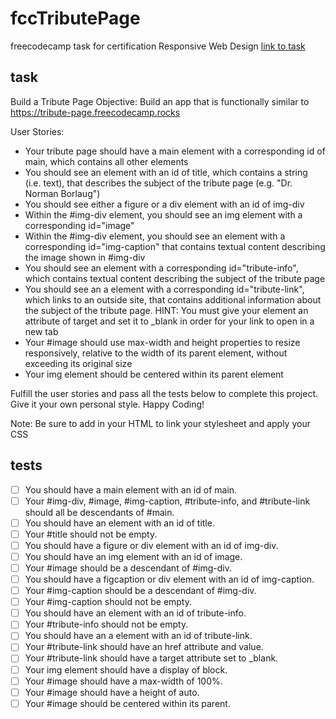 # fccTributePage
freecodecamp task for certification Responsive Web Design
[link to task](https://www.freecodecamp.org/learn/2022/responsive-web-design/build-a-tribute-page-project/build-a-tribute-page)

## task
Build a Tribute Page
Objective: Build an app that is functionally similar to https://tribute-page.freecodecamp.rocks

User Stories:

- Your tribute page should have a main element with a corresponding id of main, which contains all other elements
- You should see an element with an id of title, which contains a string (i.e. text), that describes the subject of the tribute page (e.g. "Dr. Norman Borlaug")
- You should see either a figure or a div element with an id of img-div
- Within the #img-div element, you should see an img element with a corresponding id="image"
- Within the #img-div element, you should see an element with a corresponding id="img-caption" that contains textual content describing the image shown in #img-div
- You should see an element with a corresponding id="tribute-info", which contains textual content describing the subject of the tribute page
- You should see an a element with a corresponding id="tribute-link", which links to an outside site, that contains additional information about the subject of the tribute page. HINT: You must give your element an attribute of target and set it to _blank in order for your link to open in a new tab
- Your #image should use max-width and height properties to resize responsively, relative to the width of its parent element, without exceeding its original size
- Your img element should be centered within its parent element

Fulfill the user stories and pass all the tests below to complete this project. Give it your own personal style. Happy Coding!

Note: Be sure to add <link rel="stylesheet" href="styles.css"> in your HTML to link your stylesheet and apply your CSS

## tests
- [ ] You should have a main element with an id of main.
- [ ] Your #img-div, #image, #img-caption, #tribute-info, and #tribute-link should all be descendants of #main.
- [ ] You should have an element with an id of title.
- [ ] Your #title should not be empty.
- [ ] You should have a figure or div element with an id of img-div.
- [ ] You should have an img element with an id of image.
- [ ] Your #image should be a descendant of #img-div.
- [ ] You should have a figcaption or div element with an id of img-caption.
- [ ] Your #img-caption should be a descendant of #img-div.
- [ ] Your #img-caption should not be empty.
- [ ] You should have an element with an id of tribute-info.
- [ ] Your #tribute-info should not be empty.
- [ ] You should have an a element with an id of tribute-link.
- [ ] Your #tribute-link should have an href attribute and value.
- [ ] Your #tribute-link should have a target attribute set to _blank.
- [ ] Your img element should have a display of block.
- [ ] Your #image should have a max-width of 100%.
- [ ] Your #image should have a height of auto.
- [ ] Your #image should be centered within its parent.